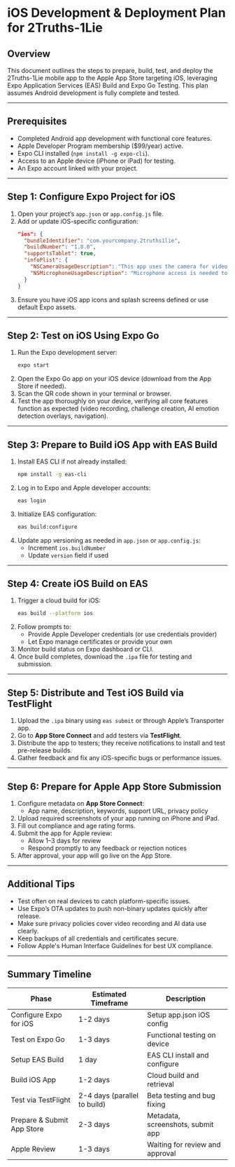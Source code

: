 <!-- ARCHIVED - DO NOT USE - Moved to archive September 10, 2025 -->
<!-- This file is historical documentation only. See main docs/ folder for current information -->

# iOS Development & Deployment Plan for 2Truths-1Lie

## Overview

This document outlines the steps to prepare, build, test, and deploy the 2Truths-1Lie mobile app to the Apple App Store targeting iOS, leveraging Expo Application Services (EAS) Build and Expo Go Testing. This plan assumes Android development is fully complete and tested.

***

## Prerequisites

- Completed Android app development with functional core features.
- Apple Developer Program membership ($99/year) active.
- Expo CLI installed (`npm install -g expo-cli`).
- Access to an Apple device (iPhone or iPad) for testing.
- An Expo account linked with your project.

***

## Step 1: Configure Expo Project for iOS

1. Open your project’s `app.json` or `app.config.js` file.
2. Add or update iOS-specific configuration:
   ```json
   "ios": {
     "bundleIdentifier": "com.yourcompany.2truths1lie",
     "buildNumber": "1.0.0",
     "supportsTablet": true,
     "infoPlist": {
       "NSCameraUsageDescription": "This app uses the camera for video challenges",
       "NSMicrophoneUsageDescription": "Microphone access is needed to record audio"
     }
   }
   ```
3. Ensure you have iOS app icons and splash screens defined or use default Expo assets.

***

## Step 2: Test on iOS Using Expo Go

1. Run the Expo development server:
   ```bash
   expo start
   ```
2. Open the Expo Go app on your iOS device (download from the App Store if needed).
3. Scan the QR code shown in your terminal or browser.
4. Test the app thoroughly on your device, verifying all core features function as expected (video recording, challenge creation, AI emotion detection overlays, navigation).

***

## Step 3: Prepare to Build iOS App with EAS Build

1. Install EAS CLI if not already installed:
   ```bash
   npm install -g eas-cli
   ```
2. Log in to Expo and Apple developer accounts:
   ```bash
   eas login
   ```
3. Initialize EAS configuration:
   ```bash
   eas build:configure
   ```
4. Update app versioning as needed in `app.json` or `app.config.js`:
   - Increment `ios.buildNumber`
   - Update `version` field if used

***

## Step 4: Create iOS Build on EAS

1. Trigger a cloud build for iOS:
   ```bash
   eas build --platform ios
   ```
2. Follow prompts to:
   - Provide Apple Developer credentials (or use credentials provider)
   - Let Expo manage certificates or provide your own
3. Monitor build status on Expo dashboard or CLI.
4. Once build completes, download the `.ipa` file for testing and submission.

***

## Step 5: Distribute and Test iOS Build via TestFlight

1. Upload the `.ipa` binary using `eas submit` or through Apple’s Transporter app.
2. Go to **App Store Connect** and add testers via **TestFlight**.
3. Distribute the app to testers; they receive notifications to install and test pre-release builds.
4. Gather feedback and fix any iOS-specific bugs or performance issues.

***

## Step 6: Prepare for Apple App Store Submission

1. Configure metadata on **App Store Connect**:
   - App name, description, keywords, support URL, privacy policy
2. Upload required screenshots of your app running on iPhone and iPad.
3. Fill out compliance and age rating forms.
4. Submit the app for Apple review:
   - Allow 1–3 days for review
   - Respond promptly to any feedback or rejection notices
5. After approval, your app will go live on the App Store.

***

## Additional Tips

- Test often on real devices to catch platform-specific issues.
- Use Expo’s OTA updates to push non-binary updates quickly after release.
- Make sure privacy policies cover video recording and AI data use clearly.
- Keep backups of all credentials and certificates secure.
- Follow Apple's Human Interface Guidelines for best UX compliance.

***

## Summary Timeline

| Phase                      | Estimated Timeframe         | Description                        |
|----------------------------|-----------------------------|------------------------------------|
| Configure Expo for iOS     | 1-2 days                    | Setup app.json iOS config          |
| Test on Expo Go            | 1-3 days                    | Functional testing on device       |
| Setup EAS Build            | 1 day                       | EAS CLI install and configure      |
| Build iOS App              | 1-2 days                    | Cloud build and retrieval          |
| Test via TestFlight        | 2-4 days (parallel to build)| Beta testing and bug fixing        |
| Prepare & Submit App Store | 2-3 days                    | Metadata, screenshots, submit app  |
| Apple Review               | 1-3 days                    | Waiting for review and approval    |
